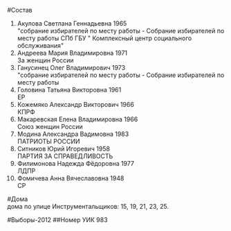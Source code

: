 #Состав
1. Акулова Светлана Геннадьевна 1965   
    "собрание избирателей по месту работы - Собрание избирателей по месту работы СПб ГБУ " Комплексный центр социального обслуживания"
2. Андреева Мария Владимировна 1971   
    За женщин России
3. Ганусинец Олег Владимирович 1973   
    "собрание избирателей по месту работы - Собрание избирателей по месту работы
4. Головина Татьяна Викторовна 1961   
    ЕР
5. Кожемяко Александр Викторович 1966   
    КПРФ
6. Макаревская Елена Владимировна 1966   
    Союз женщин России
7. Модина Александра Вадимовна 1983   
    ПАТРИОТЫ РОССИИ
8. Ситников Юрий Игоревич 1958   
    ПАРТИЯ ЗА СПРАВЕДЛИВОСТЬ
9. Филимонова Надежда Фёдоровна 1977   
    ЛДПР
10. Фомичева Анна Вячеславовна 1948   
    СР

#Дома  
дома по улице Инструментальщиков: 15, 19, 21, 23, 25.

#Выборы-2012
##Номер УИК
983

